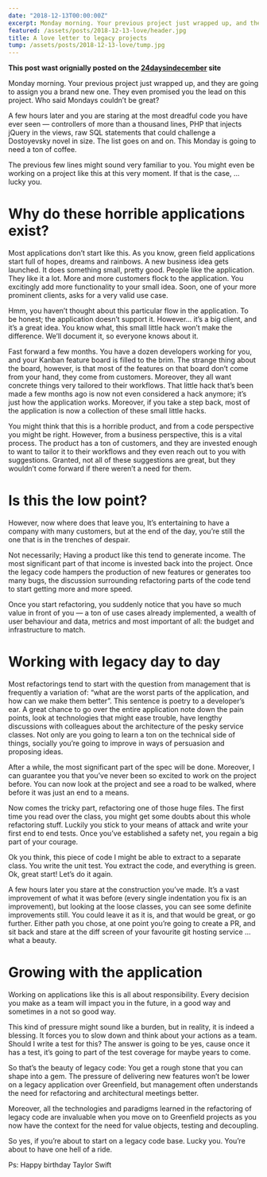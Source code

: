 ```yaml
---
date: "2018-12-13T00:00:00Z"
excerpt: Monday morning. Your previous project just wrapped up, and they are going to assign you a brand new one. They even promised you the lead on this project. Who said Mondays couldn’t be great? A few hours later and you are staring at the most dreadful code you have ever seen — controllers of more than a thousand lines, PHP that injects jQuery in the views, raw SQL statements that could challenge a Dostoyevsky novel in size. The list goes on and on. This Monday is going to need a ton of coffee.
featured: /assets/posts/2018-12-13-love/header.jpg
title: A love letter to legacy projects
tump: /assets/posts/2018-12-13-love/tump.jpg
---
```


**This post wast orignially posted on the [24daysindecember](https://24daysindecember.net/2018/12/13/a-love-letter-to-legacy-projects/) site**

Monday morning. Your previous project just wrapped up, and they are going to assign you a brand new one. They even promised you the lead on this project. Who said Mondays couldn’t be great?

A few hours later and you are staring at the most dreadful code you have ever seen — controllers of more than a thousand lines, PHP that injects jQuery in the views, raw SQL statements that could challenge a Dostoyevsky novel in size. The list goes on and on. This Monday is going to need a ton of coffee.

The previous few lines might sound very familiar to you. You might even be working on a project like this at this very moment. If that is the case, … lucky you.

# Why do these horrible applications exist?
Most applications don’t start like this. As you know, green field applications start full of hopes, dreams and rainbows.
A new business idea gets launched. It does something small, pretty good. People like the application. They like it a lot. More and more customers flock to the application. You excitingly add more functionality to your small idea. Soon, one of your more prominent clients, asks for a very valid use case.

Hmm, you haven’t thought about this particular flow in the application. To be honest; the application doesn’t support it. However… it’s a big client, and it’s a great idea. You know what, this small little hack won’t make the difference. We’ll document it, so everyone knows about it.

Fast forward a few months. You have a dozen developers working for you, and your Kanban feature board is filled to the brim. The strange thing about the board, however, is that most of the features on that board don’t come from your hand, they come from customers. Moreover, they all want concrete things very tailored to their workflows. That little hack that’s been made a few months ago is now not even considered a hack anymore; it’s just how the application works. Moreover, if you take a step back, most of the application is now a collection of these small little hacks.

You might think that this is a horrible product, and from a code perspective you might be right. However, from a business perspective, this is a vital process. The product has a ton of customers, and they are invested enough to want to tailor it to their workflows and they even reach out to you with suggestions. Granted, not all of these suggestions are great, but they wouldn’t come forward if there weren’t a need for them.

# Is this the low point?
However, now where does that leave you, It’s entertaining to have a company with many customers, but at the end of the day, you’re still the one that is in the trenches of despair.

Not necessarily;
Having a product like this tend to generate income. The most significant part of that income is invested back into the project. Once the legacy code hampers the production of new features or generates too many bugs, the discussion surrounding refactoring parts of the code tend to start getting more and more speed.

Once you start refactoring, you suddenly notice that you have so much value in front of you — a ton of use cases already implemented, a wealth of user behaviour and data, metrics and most important of all: the budget and infrastructure to match.

# Working with legacy day to day
Most refactorings tend to start with the question from management that is frequently a variation of: “what are the worst parts of the application, and how can we make them better”. This sentence is poetry to a developer’s ear. A great chance to go over the entire application note down the pain points, look at technologies that might ease trouble, have lengthy discussions with colleagues about the architecture of the pesky service classes. Not only are you going to learn a ton on the technical side of things, socially you’re going to improve in ways of persuasion and proposing ideas.

After a while, the most significant part of the spec will be done. Moreover, I can guarantee you that you’ve never been so excited to work on the project before. You can now look at the project and see a road to be walked, where before it was just an end to a means.

Now comes the tricky part, refactoring one of those huge files. The first time you read over the class, you might get some doubts about this whole refactoring stuff. Luckily you stick to your means of attack and write your first end to end tests. Once you’ve established a safety net, you regain a big part of your courage.

Ok you think, this piece of code I might be able to extract to a separate class. You write the unit test. You extract the code, and everything is green. Ok, great start! Let’s do it again.

A few hours later you stare at the construction you’ve made. It’s a vast improvement of what it was before (every single indentation you fix is an improvement), but looking at the loose classes, you can see some definite improvements still. You could leave it as it is, and that would be great, or go further. Either path you chose, at one point you’re going to create a PR, and sit back and stare at the diff screen of your favourite git hosting service … what a beauty.

# Growing with the application
Working on applications like this is all about responsibility. Every decision you make as a team will impact you in the future, in a good way and sometimes in a not so good way.

This kind of pressure might sound like a burden, but in reality, it is indeed a blessing. It forces you to slow down and think about your actions as a team. Should I write a test for this? The answer is going to be yes, cause once it has a test, it’s going to part of the test coverage for maybe years to come.

So that’s the beauty of legacy code: You get a rough stone that you can shape into a gem. The pressure of delivering new features won’t be lower on a legacy application over Greenfield, but management often understands the need for refactoring and architectural meetings better.

Moreover, all the technologies and paradigms learned in the refactoring of legacy code are invaluable when you move on to Greenfield projects as you now have the context for the need for value objects, testing and decoupling.

So yes, if you’re about to start on a legacy code base. Lucky you. You’re about to have one hell of a ride.

Ps: Happy birthday Taylor Swift